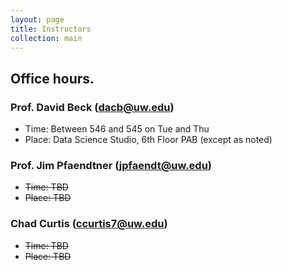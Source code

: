 ```yaml
---
layout: page
title: Instructors
collection: main
---
```


## Office hours. 

### Prof. David Beck (dacb@uw.edu)
* Time: Between 546 and 545 on Tue and Thu
* Place: Data Science Studio, 6th Floor PAB (except as noted)

### Prof. Jim Pfaendtner (jpfaendt@uw.edu)
* ~~Time: TBD~~
* ~~Place: TBD~~

### Chad Curtis (ccurtis7@uw.edu)
* ~~Time: TBD~~
* ~~Place: TBD~~

